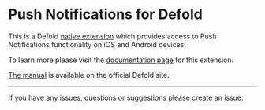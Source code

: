 # Push Notifications for Defold

This is a Defold [native extension](https://www.defold.com/manuals/extensions/) which provides access to Push Notifications functionality on iOS and Android devices.

To learn more please visit the [documentation page](https://defold.github.io/extension-push/) for this extension.

[The manual](https://www.defold.com/manuals/push/) is available on the official Defold site.

---

If you have any issues, questions or suggestions please [create an issue](https://github.com/defold/extension-push/issues).
